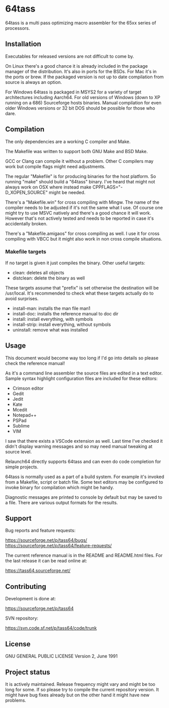 
# 64tass

64tass is a multi pass optimizing macro assembler for the 65xx series of
processors.

## Installation

Executables for released versions are not difficult to come by.

On Linux there's a good chance it is already included in the package manager of
the distribution. It's also in ports for the BSDs. For Mac it's in the ports or
brew. If the packaged version is not up to date compilation from source is
always an option.

For Windows 64tass is packaged in MSYS2 for a variety of target architectures
including Aarch64. For old versions of Windows (down to XP running on a 686)
Sourceforge hosts binaries. Manual compilation for even older Windows versions
or 32 bit DOS should be possible for those who dare.

## Compilation

The only dependencies are a working C compiler and Make.

The Makefile was written to support both GNU Make and BSD Make.

GCC or Clang can compile it without a problem. Other C compilers may work but
compile flags might need adjustments.

The regular "Makefile" is for producing binaries for the host platform. So
running "make" should build a "64tass" binary. I've heard that might not always
work on OSX where instead make CPPFLAGS="-D_XOPEN_SOURCE" might be needed.

There's a "Makefile.win" for cross compiling with Mingw. The name of the
compiler needs to be adjusted if it's not the same what I use. Of course one
might try to use MSVC natively and there's a good chance it will work. However
that's not actively tested and needs to be reported in case it's accidentally
broken.

There's a "Makefile.amigaos" for cross compiling as well. I use it for cross
compiling with VBCC but it might also work in non cross compile situations.

### Makefile targets

If no target is given it just compiles the binary. Other useful targets:

- clean: deletes all objects
- distclean: delete the binary as well

These targets assume that "prefix" is set otherwise the destination will be
/usr/local. It's recommended to check what these targets actually do to avoid
surprises.

- install-man: installs the man file man1
- install-doc: installs the reference manual to doc dir
- install: install everything, with symbols
- install-strip: install everything, without symbols
- uninstall: remove what was installed

## Usage

This document would become way too long if I'd go into details so please check
the reference manual!

As it's a command line assembler the source files are edited in a text editor.
Sample syntax highlight configuration files are included for these editors:

- Crimson editor
- Gedit
- Jedit
- Kate
- Mcedit
- Notepad++
- PSPad
- Sublime
- VIM

I saw that there exists a VSCode extension as well. Last time I've checked it
didn't display warning messages and so may need manual tweaking at source
level.

Relaunch64 directly supports 64tass and can even do code completion for simple
projects.

64tass is normally used as a part of a build system. For example it's invoked
from a Makefile, script or batch file. Some text editors may be configured to
invoke binary for compilation which might be handy.

Diagnostic messages are printed to console by default but may be saved to a
file. There are various output formats for the results.

## Support

Bug reports and feature requests:

https://sourceforge.net/p/tass64/bugs/
https://sourceforge.net/p/tass64/feature-requests/

The current reference manual is in the README and README.html files. For the
last release it can be read online at:

https://tass64.sourceforge.net/

## Contributing

Development is done at:

https://sourceforge.net/p/tass64

SVN repository:

https://svn.code.sf.net/p/tass64/code/trunk

## License

GNU GENERAL PUBLIC LICENSE Version 2, June 1991

## Project status

It is actively maintained. Release frequency might vary and might be too long
for some. If so please try to compile the current repository version. It might
have bug fixes already but on the other hand it might have new problems.

